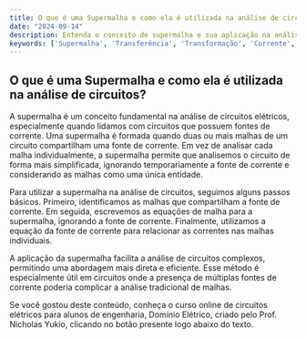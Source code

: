 ```yaml
---
title: O que é uma Supermalha e como ela é utilizada na análise de circuitos?
date: "2024-09-14"
description: Entenda o conceito de supermalha e sua aplicação na análise de circuitos elétricos.
keywords: ['Supermalha', 'Transferência', 'Transformação', 'Corrente', 'Tensão', 'Potência', 'resposta']
---
```


## O que é uma Supermalha e como ela é utilizada na análise de circuitos?

A supermalha é um conceito fundamental na análise de circuitos elétricos, especialmente quando lidamos com circuitos que possuem fontes de corrente. Uma supermalha é formada quando duas ou mais malhas de um circuito compartilham uma fonte de corrente. Em vez de analisar cada malha individualmente, a supermalha permite que analisemos o circuito de forma mais simplificada, ignorando temporariamente a fonte de corrente e considerando as malhas como uma única entidade.

Para utilizar a supermalha na análise de circuitos, seguimos alguns passos básicos. Primeiro, identificamos as malhas que compartilham a fonte de corrente. Em seguida, escrevemos as equações de malha para a supermalha, ignorando a fonte de corrente. Finalmente, utilizamos a equação da fonte de corrente para relacionar as correntes nas malhas individuais.

A aplicação da supermalha facilita a análise de circuitos complexos, permitindo uma abordagem mais direta e eficiente. Esse método é especialmente útil em circuitos onde a presença de múltiplas fontes de corrente poderia complicar a análise tradicional de malhas.

Se você gostou deste conteúdo, conheça o curso online de circuitos elétricos para alunos de engenharia, Domínio Elétrico, criado pelo Prof. Nicholas Yukio, clicando no botão presente logo abaixo do texto.